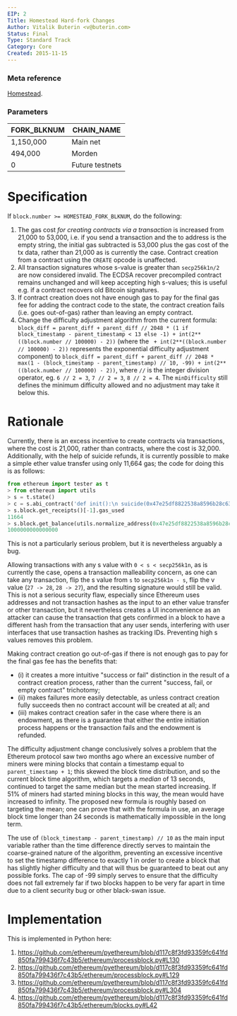 ```yaml
---
EIP: 2
Title: Homestead Hard-fork Changes
Author: Vitalik Buterin <v@buterin.com>
Status: Final
Type: Standard Track
Category: Core
Created: 2015-11-15
---
```


### Meta reference

[Homestead](https://github.com/ethereum/EIPs/blob/master/EIPS/eip-606.md).

### Parameters

|   FORK_BLKNUM   | CHAIN_NAME  |
|-----------------|-------------|
|    1,150,000    | Main net    |
|   494,000       | Morden      |
|    0            | Future testnets    |

# Specification

If `block.number >= HOMESTEAD_FORK_BLKNUM`, do the following:

1. The gas cost *for creating contracts via a transaction* is increased from 21,000 to 53,000, i.e. if you send a transaction and the to address is the empty string, the initial gas subtracted is 53,000 plus the gas cost of the tx data, rather than 21,000 as is currently the case. Contract creation from a contract using the `CREATE` opcode is unaffected.
2. All transaction signatures whose s-value is greater than `secp256k1n/2` are now considered invalid. The ECDSA recover precompiled contract remains unchanged and will keep accepting high s-values; this is useful e.g. if a contract recovers old Bitcoin signatures.
3. If contract creation does not have enough gas to pay for the final gas fee for adding the contract code to the state, the contract creation fails (i.e. goes out-of-gas) rather than leaving an empty contract.
4. Change the difficulty adjustment algorithm from the current formula: `block_diff = parent_diff + parent_diff // 2048 * (1 if block_timestamp - parent_timestamp < 13 else -1) + int(2**((block.number // 100000) - 2))` (where the ` + int(2**((block.number // 100000) - 2))` represents the exponential difficulty adjustment component) to `block_diff = parent_diff + parent_diff // 2048 * max(1 - (block_timestamp - parent_timestamp) // 10, -99) + int(2**((block.number // 100000) - 2))`, where `//` is the integer division operator, eg. `6 // 2 = 3`, `7 // 2 = 3`, `8 // 2 = 4`. The `minDifficulty` still defines the minimum difficulty allowed and no adjustment may take it below this.

# Rationale

Currently, there is an excess incentive to create contracts via transactions, where the cost is 21,000, rather than contracts, where the cost is 32,000. Additionally, with the help of suicide refunds, it is currently possible to make a simple ether value transfer using only 11,664 gas; the code for doing this is as follows:

```python
from ethereum import tester as t
> from ethereum import utils
> s = t.state()
> c = s.abi_contract('def init():\n suicide(0x47e25df8822538a8596b28c637896b4d143c351e)', endowment=10**15)
> s.block.get_receipts()[-1].gas_used
11664
> s.block.get_balance(utils.normalize_address(0x47e25df8822538a8596b28c637896b4d143c351e))
1000000000000000
```
This is not a particularly serious problem, but it is nevertheless arguably a bug.

Allowing transactions with any s value with `0 < s < secp256k1n`, as is currently the case, opens a transaction malleability concern, as one can take any transaction, flip the s value from `s` to `secp256k1n - s`, flip the v value (`27 -> 28`, `28 -> 27`), and the resulting signature would still be valid. This is not a serious security flaw, especially since Ethereum uses addresses and not transaction hashes as the input to an ether value transfer or other transaction, but it nevertheless creates a UI inconvenience as an attacker can cause the transaction that gets confirmed in a block to have a different hash from the transaction that any user sends, interfering with user interfaces that use transaction hashes as tracking IDs. Preventing high s values removes this problem.

Making contract creation go out-of-gas if there is not enough gas to pay for the final gas fee has the benefits that:
- (i) it creates a more intuitive "success or fail" distinction in the result of a contract creation process, rather than the current "success, fail, or empty contract" trichotomy;
- (ii) makes failures more easily detectable, as unless contract creation fully succeeds then no contract account will be created at all; and
- (iii) makes contract creation safer in the case where there is an endowment, as there is a guarantee that either the entire initiation process happens or the transaction fails and the endowment is refunded.

The difficulty adjustment change conclusively solves a problem that the Ethereum protocol saw two months ago where an excessive number of miners were mining blocks that contain a timestamp equal to `parent_timestamp + 1`; this skewed the block time distribution, and so the current block time algorithm, which targets a *median* of 13 seconds, continued to target the same median but the mean started increasing. If 51% of miners had started mining blocks in this way, the mean would have increased to infinity. The proposed new formula is roughly based on targeting the mean; one can prove that with the formula in use, an average block time longer than 24 seconds is mathematically impossible in the long term.

The use of `(block_timestamp - parent_timestamp) // 10` as the main input variable rather than the time difference directly serves to maintain the coarse-grained nature of the algorithm, preventing an excessive incentive to set the timestamp difference to exactly 1 in order to create a block that has slightly higher difficulty and that will thus be guaranteed to beat out any possible forks. The cap of -99 simply serves to ensure that the difficulty does not fall extremely far if two blocks happen to be very far apart in time due to a client security bug or other black-swan issue.

# Implementation

This is implemented in Python here:

1. https://github.com/ethereum/pyethereum/blob/d117c8f3fd93359fc641fd850fa799436f7c43b5/ethereum/processblock.py#L130
2. https://github.com/ethereum/pyethereum/blob/d117c8f3fd93359fc641fd850fa799436f7c43b5/ethereum/processblock.py#L129
3. https://github.com/ethereum/pyethereum/blob/d117c8f3fd93359fc641fd850fa799436f7c43b5/ethereum/processblock.py#L304
4. https://github.com/ethereum/pyethereum/blob/d117c8f3fd93359fc641fd850fa799436f7c43b5/ethereum/blocks.py#L42
